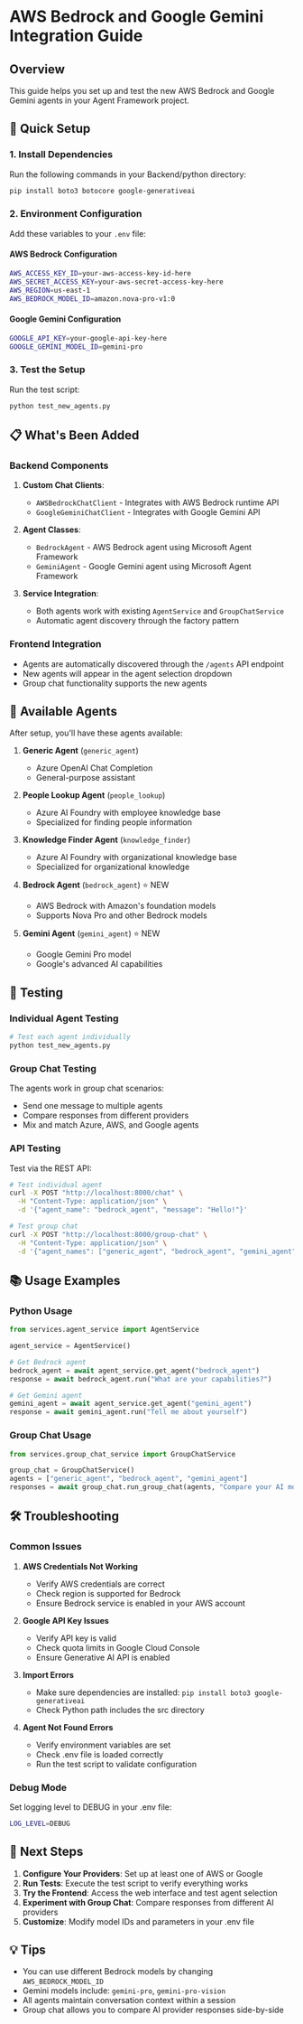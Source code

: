 # AWS Bedrock and Google Gemini Integration Guide

## Overview
This guide helps you set up and test the new AWS Bedrock and Google Gemini agents in your Agent Framework project.

## 🚀 Quick Setup

### 1. Install Dependencies
Run the following commands in your Backend/python directory:
```bash
pip install boto3 botocore google-generativeai
```

### 2. Environment Configuration
Add these variables to your `.env` file:

#### AWS Bedrock Configuration
```bash
AWS_ACCESS_KEY_ID=your-aws-access-key-id-here
AWS_SECRET_ACCESS_KEY=your-aws-secret-access-key-here
AWS_REGION=us-east-1
AWS_BEDROCK_MODEL_ID=amazon.nova-pro-v1:0
```

#### Google Gemini Configuration
```bash
GOOGLE_API_KEY=your-google-api-key-here
GOOGLE_GEMINI_MODEL_ID=gemini-pro
```

### 3. Test the Setup
Run the test script:
```bash
python test_new_agents.py
```

## 📋 What's Been Added

### Backend Components
1. **Custom Chat Clients**: 
   - `AWSBedrockChatClient` - Integrates with AWS Bedrock runtime API
   - `GoogleGeminiChatClient` - Integrates with Google Gemini API

2. **Agent Classes**:
   - `BedrockAgent` - AWS Bedrock agent using Microsoft Agent Framework
   - `GeminiAgent` - Google Gemini agent using Microsoft Agent Framework

3. **Service Integration**:
   - Both agents work with existing `AgentService` and `GroupChatService`
   - Automatic agent discovery through the factory pattern

### Frontend Integration
- Agents are automatically discovered through the `/agents` API endpoint
- New agents will appear in the agent selection dropdown
- Group chat functionality supports the new agents

## 🔧 Available Agents

After setup, you'll have these agents available:

1. **Generic Agent** (`generic_agent`)
   - Azure OpenAI Chat Completion
   - General-purpose assistant

2. **People Lookup Agent** (`people_lookup`)  
   - Azure AI Foundry with employee knowledge base
   - Specialized for finding people information

3. **Knowledge Finder Agent** (`knowledge_finder`)
   - Azure AI Foundry with organizational knowledge base  
   - Specialized for organizational knowledge

4. **Bedrock Agent** (`bedrock_agent`) ⭐ NEW
   - AWS Bedrock with Amazon's foundation models
   - Supports Nova Pro and other Bedrock models

5. **Gemini Agent** (`gemini_agent`) ⭐ NEW
   - Google Gemini Pro model
   - Google's advanced AI capabilities

## 🧪 Testing

### Individual Agent Testing
```bash
# Test each agent individually
python test_new_agents.py
```

### Group Chat Testing
The agents work in group chat scenarios:
- Send one message to multiple agents
- Compare responses from different providers
- Mix and match Azure, AWS, and Google agents

### API Testing
Test via the REST API:
```bash
# Test individual agent
curl -X POST "http://localhost:8000/chat" \
  -H "Content-Type: application/json" \
  -d '{"agent_name": "bedrock_agent", "message": "Hello!"}'

# Test group chat
curl -X POST "http://localhost:8000/group-chat" \
  -H "Content-Type: application/json" \
  -d '{"agent_names": ["generic_agent", "bedrock_agent", "gemini_agent"], "message": "Compare your capabilities"}'
```

## 📚 Usage Examples

### Python Usage
```python
from services.agent_service import AgentService

agent_service = AgentService()

# Get Bedrock agent
bedrock_agent = await agent_service.get_agent("bedrock_agent")
response = await bedrock_agent.run("What are your capabilities?")

# Get Gemini agent  
gemini_agent = await agent_service.get_agent("gemini_agent")
response = await gemini_agent.run("Tell me about yourself")
```

### Group Chat Usage
```python
from services.group_chat_service import GroupChatService

group_chat = GroupChatService()
agents = ["generic_agent", "bedrock_agent", "gemini_agent"]
responses = await group_chat.run_group_chat(agents, "Compare your AI models")
```

## 🛠️ Troubleshooting

### Common Issues

1. **AWS Credentials Not Working**
   - Verify AWS credentials are correct
   - Check region is supported for Bedrock
   - Ensure Bedrock service is enabled in your AWS account

2. **Google API Key Issues**
   - Verify API key is valid
   - Check quota limits in Google Cloud Console
   - Ensure Generative AI API is enabled

3. **Import Errors**
   - Make sure dependencies are installed: `pip install boto3 google-generativeai`
   - Check Python path includes the src directory

4. **Agent Not Found Errors**
   - Verify environment variables are set
   - Check .env file is loaded correctly
   - Run the test script to validate configuration

### Debug Mode
Set logging level to DEBUG in your .env file:
```bash
LOG_LEVEL=DEBUG
```

## 🔄 Next Steps

1. **Configure Your Providers**: Set up at least one of AWS or Google
2. **Run Tests**: Execute the test script to verify everything works
3. **Try the Frontend**: Access the web interface and test agent selection
4. **Experiment with Group Chat**: Compare responses from different AI providers
5. **Customize**: Modify model IDs and parameters in your .env file

## 💡 Tips

- You can use different Bedrock models by changing `AWS_BEDROCK_MODEL_ID`
- Gemini models include: `gemini-pro`, `gemini-pro-vision`
- All agents maintain conversation context within a session
- Group chat allows you to compare AI provider responses side-by-side